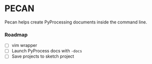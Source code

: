 # PECAN
Pecan helps create PyProcessing documents inside the command line.

[//]: # ( TODO: )
[//]: # ( - Write usage )

### Roadmap
- [ ] vim wrapper
- [ ] Launch PyProcess docs with `-docs`
- [ ] Save projects to sketch project

